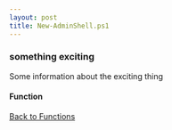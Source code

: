 ```yaml
---
layout: post
title: New-AdminShell.ps1
---
```


### something exciting

Some information about the exciting thing

#### Function

<script async src="https://gist-it.appspot.com/github.com/BanterBoy/scripts-blog/blob/master/PowerShell/functions/New-AdminShell.ps1"></script>

<a href="/menu/_pages/functions.html">Back to Functions</a>
